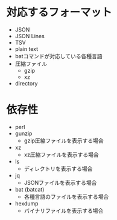 
# 対応するフォーマット

- JSON
- JSON Lines
- TSV
- plain text
- batコマンドが対応している各種言語
- 圧縮ファイル
    - gzip
    - xz
- directory

# 依存性

- perl
- gunzip
    - gzip圧縮ファイルを表示する場合
- xz
    - xz圧縮ファイルを表示する場合
- ls
    - ディレクトリを表示する場合
- jq
    - JSONファイルを表示する場合
- bat (batcat)
    - 各種言語のファイルを表示する場合
- hexdump
    - バイナリファイルを表示する場合

